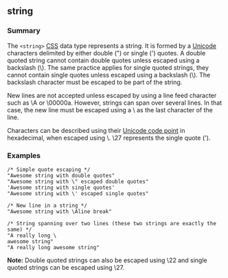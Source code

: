 ## string

### Summary

The `<string>` [CSS][0] data type represents a string. It is formed by a [Unicode][1] characters delimited by either double (") or single (') quotes. A double quoted string cannot contain double quotes unless escaped using a backslash (\\). The same practice applies for single quoted strings, they cannot contain single quotes unless escaped using a backslash (\\). The backslash character must be escaped to be part of the string.

New lines are not accepted unless escaped by using a line feed character such as \\A or \\00000a. However, strings can span over several lines. In that case, the new line must be escaped using a \\ as the last character of the line.

Characters can be described using their [Unicode code point][2] in hexadecimal, when escaped using \\. \\27 represents the single quote (').

### Examples

    /* Simple quote escaping */
    "Awesome string with double quotes"
    "Awesome string with \" escaped double quotes"
    'Awesome string with single quotes'
    "Awesome string with \' escaped single quotes"
    
    /* New line in a string */
    "Awesome string with \Aline break"
    
    /* String spanning over two lines (these two strings are exactly the same) */
    "A really long \
    awesome string"
    "A really long awesome string"
    

**Note:** Double quoted strings can also be escaped using \\22 and single quoted strings can be escaped using \\27\.


[0]: https://developer.mozilla.org/en/CSS "CSS"
[1]: http://en.wikipedia.org/wiki/Unicode "http://en.wikipedia.org/wiki/Unicode"
[2]: http://en.wikipedia.org/wiki/Unicode#Code_point_planes_and_blocks "http://en.wikipedia.org/wiki/Unicode#Code_point_planes_and_blocks"